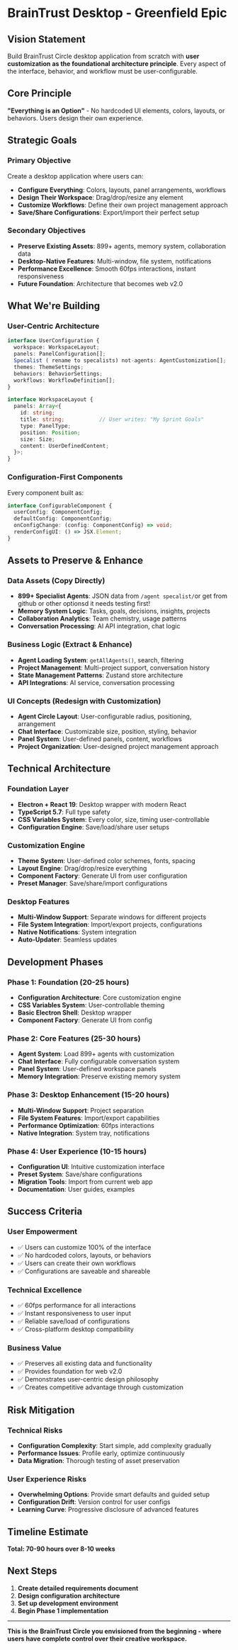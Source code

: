 # BrainTrust Desktop - Greenfield Epic

## Vision Statement
Build BrainTrust Circle desktop application from scratch with **user customization as the foundational architecture principle**. Every aspect of the interface, behavior, and workflow must be user-configurable.

## Core Principle
**"Everything is an Option"** - No hardcoded UI elements, colors, layouts, or behaviors. Users design their own experience.

## Strategic Goals

### Primary Objective
Create a desktop application where users can:
- **Configure Everything**: Colors, layouts, panel arrangements, workflows
- **Design Their Workspace**: Drag/drop/resize any element
- **Customize Workflows**: Define their own project management approach
- **Save/Share Configurations**: Export/import their perfect setup

### Secondary Objectives
- **Preserve Existing Assets**: 899+ agents, memory system, collaboration data
- **Desktop-Native Features**: Multi-window, file system, notifications
- **Performance Excellence**: Smooth 60fps interactions, instant responsiveness
- **Future Foundation**: Architecture that becomes web v2.0

## What We're Building

### User-Centric Architecture
```typescript
interface UserConfiguration {
  workspace: WorkspaceLayout;
  panels: PanelConfiguration[];
  Specalist ( rename to specalists) not-agents: AgentCustomization[];
  themes: ThemeSettings;
  behaviors: BehaviorSettings;
  workflows: WorkflowDefinition[];
}

interface WorkspaceLayout {
  panels: Array<{
    id: string;
    title: string;           // User writes: "My Sprint Goals"
    type: PanelType;
    position: Position;
    size: Size;
    content: UserDefinedContent;
  }>;
}
```

### Configuration-First Components
Every component built as:
```typescript
interface ConfigurableComponent {
  userConfig: ComponentConfig;
  defaultConfig: ComponentConfig;
  onConfigChange: (config: ComponentConfig) => void;
  renderConfigUI: () => JSX.Element;
}
```

## Assets to Preserve & Enhance

### Data Assets (Copy Directly)
- **899+ Specialist Agents**: JSON data from `/agent specalist/`or get from github or other optionsd it needs testing first!
- **Memory System Logic**: Tasks, goals, decisions, insights, projects
- **Collaboration Analytics**: Team chemistry, usage patterns
- **Conversation Processing**: AI API integration, chat logic

### Business Logic (Extract & Enhance)
- **Agent Loading System**: `getAllAgents()`, search, filtering
- **Project Management**: Multi-project support, conversation history
- **State Management Patterns**: Zustand store architecture
- **API Integrations**: AI service, conversation processing

### UI Concepts (Redesign with Customization)
- **Agent Circle Layout**: User-configurable radius, positioning, arrangement
- **Chat Interface**: Customizable size, position, styling, behavior
- **Panel System**: User-defined panels, content, workflows
- **Project Organization**: User-designed project management approach

## Technical Architecture

### Foundation Layer
- **Electron + React 19**: Desktop wrapper with modern React
- **TypeScript 5.7**: Full type safety
- **CSS Variables System**: Every color, size, timing user-controllable
- **Configuration Engine**: Save/load/share user setups

### Customization Engine
- **Theme System**: User-defined color schemes, fonts, spacing
- **Layout Engine**: Drag/drop/resize everything
- **Component Factory**: Generate UI from user configuration
- **Preset Manager**: Save/share/import configurations

### Desktop Features
- **Multi-Window Support**: Separate windows for different projects
- **File System Integration**: Import/export projects, configurations
- **Native Notifications**: System integration
- **Auto-Updater**: Seamless updates

## Development Phases

### Phase 1: Foundation (20-25 hours)
- **Configuration Architecture**: Core customization engine
- **CSS Variables System**: User-controllable theming
- **Basic Electron Shell**: Desktop wrapper
- **Component Factory**: Generate UI from config

### Phase 2: Core Features (25-30 hours)
- **Agent System**: Load 899+ agents with customization
- **Chat Interface**: Fully configurable conversation system
- **Panel System**: User-defined workspace panels
- **Memory Integration**: Preserve existing memory system

### Phase 3: Desktop Enhancement (15-20 hours)
- **Multi-Window Support**: Project separation
- **File System Features**: Import/export capabilities
- **Performance Optimization**: 60fps interactions
- **Native Integration**: System tray, notifications

### Phase 4: User Experience (10-15 hours)
- **Configuration UI**: Intuitive customization interface
- **Preset System**: Save/share configurations
- **Migration Tools**: Import from current web app
- **Documentation**: User guides, examples

## Success Criteria

### User Empowerment
- ✅ Users can customize 100% of the interface
- ✅ No hardcoded colors, layouts, or behaviors
- ✅ Users can create their own workflows
- ✅ Configurations are saveable and shareable

### Technical Excellence
- ✅ 60fps performance for all interactions
- ✅ Instant responsiveness to user input
- ✅ Reliable save/load of configurations
- ✅ Cross-platform desktop compatibility

### Business Value
- ✅ Preserves all existing data and functionality
- ✅ Provides foundation for web v2.0
- ✅ Demonstrates user-centric design philosophy
- ✅ Creates competitive advantage through customization

## Risk Mitigation

### Technical Risks
- **Configuration Complexity**: Start simple, add complexity gradually
- **Performance Issues**: Profile early, optimize continuously
- **Data Migration**: Thorough testing of asset preservation

### User Experience Risks
- **Overwhelming Options**: Provide smart defaults and guided setup
- **Configuration Drift**: Version control for user configs
- **Learning Curve**: Progressive disclosure of advanced features

## Timeline Estimate
**Total: 70-90 hours over 8-10 weeks**

## Next Steps
1. **Create detailed requirements document**
2. **Design configuration architecture**
3. **Set up development environment**
4. **Begin Phase 1 implementation**

---

**This is the BrainTrust Circle you envisioned from the beginning - where users have complete control over their creative workspace.**